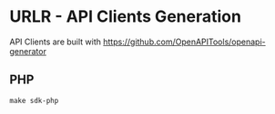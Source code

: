 # URLR - API Clients Generation

API Clients are built with https://github.com/OpenAPITools/openapi-generator

## PHP

```
make sdk-php
```
